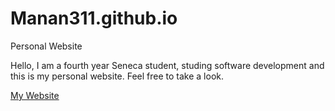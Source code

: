 # Manan311.github.io
Personal Website


Hello, I am a fourth year Seneca student, studing software development and this is my personal website. Feel free to take a look.

[My Website](https://manan311.github.io/My_Website/)
